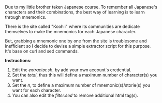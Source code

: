 Due to my little brother taken Japanese course. To remember all Japanese's characters and their combinations, the best way of learning is to learn through mnemonics.

There is the site called "Koohii" where its communities are dedicate themselves to make the mnemonics for each Japanese character.

But, grabbing a mnemonic one by one from the site is troublesome and inefficient so I decide to devise a simple extractor script for this purpose. It's base on curl and sed commands.

**Instructions**:
1. Edit the *extractor.sh*, by add your own account's credential.
2. Set the *total*, thus this will define a maximum number of character(s) you want.
3. Set the *n*, to define a maximum number of mnemonic(s)/storie(s) you want for each character.
4. You can also edit the *filter.sed* to remove additional html tag(s).
